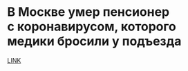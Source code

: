# В Москве умер пенсионер с коронавирусом, которого медики бросили у подъезда



[LINK](https://varlamov.ru/3894090.html)